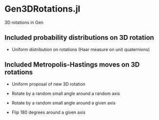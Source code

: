# Gen3DRotations.jl
3D rotations in Gen

## Included probability distributions on 3D rotation

- Uniform distribution on rotations (Haar measure on unit quaternions)

## Included Metropolis-Hastings moves on 3D rotations

- Uniform proposal of new 3D rotation

- Rotate by a random small angle around a random axis

- Rotate by a random small angle around a given axis

- Flip 180 degrees around a given axis
